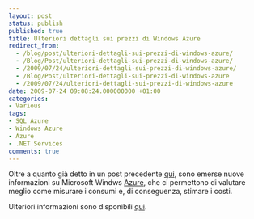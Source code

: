 ```yaml
---
layout: post
status: publish
published: true
title: Ulteriori dettagli sui prezzi di Windows Azure
redirect_from: 
  - /blog/post/ulteriori-dettagli-sui-prezzi-di-windows-azure/
  - /Blog/Post/ulteriori-dettagli-sui-prezzi-di-windows-azure/
  - /2009/07/24/ulteriori-dettagli-sui-prezzi-di-windows-azure/
  - /Blog/Post/ulteriori-dettagli-sui-prezzi-di-windows-azure
  - /2009/07/24/ulteriori-dettagli-sui-prezzi-di-windows-azure
date: 2009-07-24 09:08:24.000000000 +01:00
categories:
- Various
tags:
- SQL Azure
- Windows Azure
- Azure
- .NET Services
comments: true
---
```

<p>Oltre a quanto gi&agrave; detto in un post precedente <a target="_blank" rel="nofollow" href="http://imperugo.tostring.it/Blog/Post/How-much-Windows-Azure" title="How much Windows Azure">qui</a>, sono emerse nuove informazioni su Microsoft Windws <a target="_blank" rel="nofollow" href="http://www.microsoft.com/azure/default.mspx" title="Microsoft Azure">Azure</a>, che ci permettono di valutare meglio come misurare i consumi e, di conseguenza, stimare i costi.</p>
<p>Ulteriori informazioni sono disponibili <a target="_blank" rel="nofollow" href="http://msmvps.com/blogs/nunogodinho/archive/2009/07/22/more-on-windows-azure-commercial-availability.aspx" title="Windows Azure Commercial Availability">qui</a>.</p>
